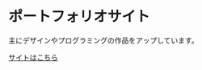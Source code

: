 # ポートフォリオサイト
主にデザインやプログラミングの作品をアップしています。

[サイトはこちら](https://garnier1909.github.io/Portfolio_Website/)
